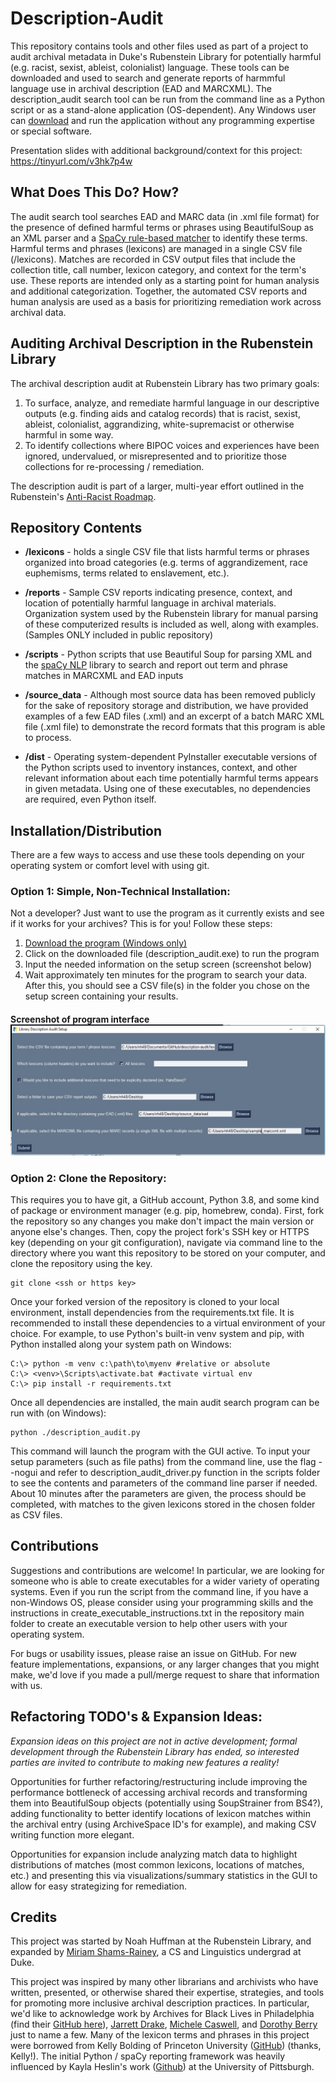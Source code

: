 # Description-Audit
This repository contains tools and other files used as part of a project to audit archival metadata in Duke's Rubenstein Library for potentially harmful (e.g. racist, sexist, ableist, colonialist) language. These tools can be downloaded and used to search and generate reports of harmmful language use in archival description (EAD and MARCXML). The description_audit search tool can be run from the command line as a Python script or as a stand-alone application (OS-dependent). Any Windows user can [download](dist/description_audit.exe) and run the application without any programming expertise or special software.

Presentation slides with additional background/context for this project: https://tinyurl.com/v3hk7p4w

## What Does This Do? How?
The audit search tool searches EAD and MARC data (in .xml file format) for the presence of defined harmful terms or phrases using BeautifulSoup as an XML parser and a [SpaCy rule-based matcher](https://spacy.io/usage/rule-based-matching) to identify these terms. Harmful terms and phrases (lexicons) are managed in a single CSV file (/lexicons). Matches are recorded in CSV output files that include the collection title, call number, lexicon category, and context for the term's use. These reports are intended only as a starting point for human analysis and additional categorization. Together, the automated CSV reports and human analysis are used as a basis for prioritizing remediation work across archival data.


## Auditing Archival Description in the Rubenstein Library
The archival description audit at Rubenstein Library has two primary goals:
1. To surface, analyze, and remediate harmful language in our descriptive outputs (e.g. finding aids and catalog records) that is racist, sexist, ableist, colonialist, aggrandizing, white-supremacist or otherwise harmful in some way. 
2. To identify collections where BIPOC voices and experiences have been ignored, undervalued, or misrepresented and to prioritize those collections for re-processing / remediation.

The description audit is part of a larger, multi-year effort outlined in the Rubenstein's [Anti-Racist Roadmap](https://blogs.library.duke.edu/rubenstein/2020/12/03/reckoning-with-our-past-and-present/).

## Repository Contents
- **/lexicons** - holds a single CSV file that lists harmful terms or phrases organized into broad categories (e.g. terms of aggrandizement, race euphemisms, terms related to enslavement, etc.).

- **/reports** - Sample CSV reports indicating presence, context, and location of potentially harmful language in archival materials. Organization system used by the Rubenstein library for manual parsing of these computerized results is included as well, along with examples. (Samples ONLY included in public repository)

- **/scripts** - Python scripts that use Beautiful Soup for parsing XML and the [spaCy NLP](https://spacy.io/) library to search and report out term and phrase matches in MARCXML and EAD inputs

- **/source_data** - Although most source data has been removed publicly for the sake of repository storage and distribution, we have provided examples of a few EAD files (.xml) and an excerpt of a batch MARC XML file (.xml file) to demonstrate the record formats that this program is able to process.

- **/dist** - Operating system-dependent PyInstaller executable versions of the Python scripts used to inventory instances, context, and other relevant information about each time potentially harmful terms appears in given metadata. Using one of these executables, no dependencies are required, even Python itself.

## Installation/Distribution
There are a few ways to access and use these tools depending on your operating system or comfort level with using git.

### Option 1: Simple, Non-Technical Installation:
Not a developer? Just want to use the program as it currently exists and see if it works for your archives? This is for you! Follow these steps:
1. [Download the program (Windows only)](dist/description_audit.exe) 
2. Click on the downloaded file (description_audit.exe) to run the program
3. Input the needed information on the setup screen (screenshot below)
4. Wait approximately ten minutes for the program to search your data. After this, you should see a CSV file(s) in the folder you chose on the setup screen containing your results.

#### Screenshot of program interface ![Screenshot of Program GUI](description_audit_GUI_screenshot.jpg? "Screenshot of GUI")

### Option 2: Clone the Repository:
This requires you to have git, a GitHub account, Python 3.8, and some kind of package or environment manager (e.g. pip, homebrew, conda).
First, fork the repository so any changes you make don't impact the main version or anyone else's changes. Then, copy the project fork's SSH key or HTTPS key (depending on your git configuration), navigate via command line to the directory where you want this repository to be stored on your computer, and clone the repository using the key.

    git clone <ssh or https key>
Once your forked version of the repository is cloned to your local environment, install dependencies from the requirements.txt file. It is recommended to install these dependencies to a virtual environment of your choice. For example, to use Python's built-in venv system and pip, with Python installed along your system path on Windows:

    C:\> python -m venv c:\path\to\myenv #relative or absolute
    C:\> <venv>\Scripts\activate.bat #activate virtual env
    C:\> pip install -r requirements.txt
Once all dependencies are installed, the main audit search program can be run with (on Windows):

    python ./description_audit.py
This command will launch the program with the GUI active. To input your setup parameters (such as file paths) from the command line, use the flag --nogui and refer to description_audit_driver.py function in the scripts folder to see the contents and parameters of the command line parser if needed.
About 10 minutes after the parameters are given, the process should be completed, with matches to the given lexicons stored in the chosen folder as CSV files.

## Contributions
Suggestions and contributions are welcome! In particular, we are looking for someone who is able to create executables for a wider variety of operating systems. Even if you run the script from the command line, if you have a non-Windows OS, please consider using your programming skills and the instructions in create_executable_instructions.txt in the repository main folder to create an executable version to help other users with your operating system.

For bugs or usability issues, please raise an issue on GitHub. For new feature implementations, expansions, or any larger changes that you might make, we'd love if you made a pull/merge request to share that information with us.

## Refactoring TODO's & Expansion Ideas:
*Expansion ideas on this project are not in active development; formal development through the Rubenstein Library has ended, so interested parties are invited to contribute to making new features a reality!*

Opportunities for further refactoring/restructuring include improving the performance bottleneck of accessing archival records and transforming them into BeautifulSoup objects (potentially using SoupStrainer from BS4?), adding functionality to better identify locations of lexicon matches within the archival entry (using ArchiveSpace ID's for example), and making CSV writing function more elegant.

Opportunities for expansion include analyzing match data to highlight distributions of matches (most common lexicons, locations of matches, etc.) and presenting this via visualizations/summary statistics in the GUI to allow for easy strategizing for remediation.

## Credits
This project was started by Noah Huffman at the Rubenstein Library, and expanded by [Miriam Shams-Rainey](https://www.linkedin.com/in/mshamsrainey/), a CS and Linguistics undergrad at Duke. 

This project was inspired by many other librarians and archivists who have written, presented, or otherwise shared their expertise, strategies, and tools for promoting more inclusive archival description practices. In particular, we'd like to acknowledge work by Archives for Black Lives in Philadelphia (find their [GitHub here](https://github.com/a4blip/A4BLiP)), [Jarrett Drake](https://medium.com/on-archivy/radtech-meets-radarch-towards-a-new-principle-for-archives-and-archival-description-568f133e4325), [Michele Caswell](https://doi.org/10.1086/692299), and [Dorothy Berry](https://youtu.be/XGCTtDgNty4) just to name a few. Many of the lexicon terms and phrases in this project were borrowed from Kelly Bolding of Princeton University ([GitHub](https://github.com/kellybolding/scripts)) (thanks, Kelly!). The initial Python / spaCy reporting framework was heavily influenced by Kayla Heslin's work ([Github](https://github.com/kheslin0420/kheslin0420.github.io/tree/master/Legacy_Description_Audit)) at the University of Pittsburgh.
